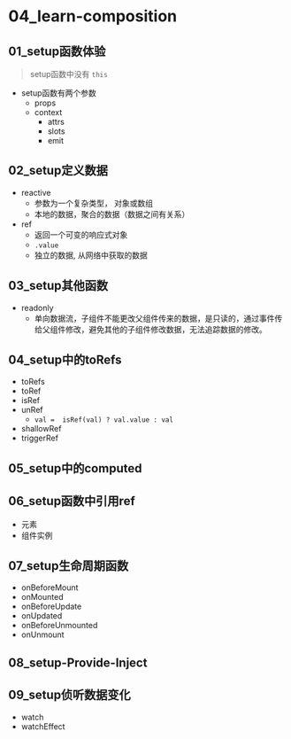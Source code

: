 # 04_learn-composition

## 01_setup函数体验
> setup函数中没有 `this`
- setup函数有两个参数
    - props
    - context
        - attrs
        - slots
        - emit

## 02_setup定义数据
- reactive
    - 参数为一个复杂类型， 对象或数组
    - 本地的数据，聚合的数据（数据之间有关系）
- ref
    - 返回一个可变的响应式对象
    - `.value`
    - 独立的数据, 从网络中获取的数据

## 03_setup其他函数
- readonly
    - 单向数据流，子组件不能更改父组件传来的数据，是只读的，通过事件传给父组件修改，避免其他的子组件修改数据，无法追踪数据的修改。

## 04_setup中的toRefs
- toRefs
- toRef
- isRef
- unRef
    - `val =  isRef(val) ? val.value : val`
- shallowRef
- triggerRef

## 05_setup中的computed

## 06_setup函数中引用ref
- 元素
- 组件实例

## 07_setup生命周期函数
- onBeforeMount
- onMounted
- onBeforeUpdate
- onUpdated
- onBeforeUnmounted
- onUnmount

## 08_setup-Provide-Inject

## 09_setup侦听数据变化
- watch
- watchEffect
